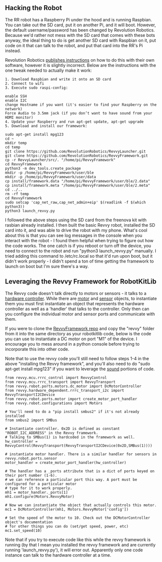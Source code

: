 ## Hacking the Robot
The RR robot has a Raspberry Pi under the hood and is running Raspbian. You can take out the SD card, put it on another Pi, and it will boot. However, the default username/password has been changed by Revolution Robotics. Because we'd rather not mess with the SD card that comes with these bots anyway, the ideal thing to do is get another SD card with Raspbian on it, put code on it that can talk to the robot, and put that card into the RR's Pi instead. 

Revolution Robotics [publishes instructions](https://revolutionrobotics.org/pages/robot-framework-on-raspbian) on how to do this with their own software, however it is slightly incorrect. Below are the instructions with the one tweak needed to actually make it work:

```
1. Download Raspbian and write it onto an SD card
2. Connect to wifi
3. Execute sudo raspi-config:

enable SSH
enable I2C
change Hostname if you want (it's easier to find your Raspberry on the network)
Force Audio to 3.5mm jack (if you don’t want to have sound from your HDMI monitor)
4. Update your Raspberry and run apt-get update, apt-get upgrade
5. Download and install our framework:

sudo apt-get install mpg123
cd ~
mkdir temp
cd temp
git clone https://github.com/RevolutionRobotics/RevvyLauncher.git
git clone https://github.com/RevolutionRobotics/RevvyFramework.git
cp -r RevvyLauncher/src/. "/home/pi/RevvyFramework"
cd RevvyFramework
python3 -m dev_tools.create_package
mkdir -p /home/pi/RevvyFramework/user/ble
mkdir -p /home/pi/RevvyFramework/user/data
cp install/framework.data "/home/pi/RevvyFramework/user/ble/2.data"
cp install/framework.meta "/home/pi/RevvyFramework/user/ble/2.meta"
cd ../..
rm -rf temp
cd RevvyFramework
sudo setcap 'cap_net_raw,cap_net_admin+eip' $(readlink -f $(which python3))
python3 launch_revvy.py
```

I followed the above steps using the SD card from the freenova kit with rasbian already installed. I then built the basic Revvy robot, installed the SD card into it, and was able to drive the robot with my phone. What's cool about this is that you can see log messages in the console when you interact with the robot - I found them helpful when trying to figure out how the code works. The one catch is if you reboot or turn off the device, you need to connect to the robot and run "python3 launch_revvy.py" manually. I tried adding this command to /etc/rc.local so that it'd run upon boot, but it didn't work properly - I didn't spend a ton of time getting the framework to launch on boot but I'm sure there's a way.

## Leveraging the Revvy Framework for RobotKitLib
The Revvy code doesn't talk directly to motors or sensors - it talks to a [hardware controller](https://github.com/RevolutionRobotics/RevvyFramework/tree/master/revvy/mcu). While there are [motor](https://github.com/RevolutionRobotics/RevvyFramework/blob/master/revvy/robot/ports/motors/dc_motor.py) and [sensor](https://github.com/RevolutionRobotics/RevvyFramework/blob/master/revvy/robot/ports/sensors/ev3.py) objects, to instantiate them you must first instantiate an object that represents the hardware controller as well as a 'handler' that talks to the controller. Only then can you configure the individual motor and sensor ports and communicate with them.

If you were to clone the [RevvyFramework repo](https://github.com/RevolutionRobotics/RevvyFramework) and copy the "revvy" folder from it into the same directory as your robotkitlib code, below is the code you can use to instantiate a DC motor on port "M1" of the device. I encourage you to mess around in a python console before trying to incorporate this into other code.

Note that to use the revvy code you'll still need to follow steps 1-4 in the above "installing the Revvy framework", and you'll also need to do "sudo apt-get install mpg123" if you want to leverage the [sound](https://github.com/RevolutionRobotics/RevvyFramework/blob/6a59a996cb2694385f3ff5e8524bc5f721eeeb48/revvy/hardware_dependent/sound.py#L10) portions of code. 

```
from revvy.mcu.rrrc_control import RevvyControl
from revvy.mcu.rrrc_transport import RevvyTransport
from revvy.robot.ports.motors.dc_motor import DcMotorController
from revvy.hardware_dependent.rrrc_transport_i2c import RevvyTransportI2CDevice
from revvy.robot.ports.motor import create_motor_port_handler
from revvy.robot.configurations import Motors

# You'll need to do a "pip install smbus2" if it's not already installed
from smbus2 import SMBus

# Instantiate controller. 0x2D is defined as constant "ROBOT_I2C_ADDRESS" in the Revvy framework.
# Talking to SMBus(1) is hardcoded in the framework as well.
hw_controller = RevvyControl(RevvyTransport(RevvyTransportI2CDevice(0x2D,SMBus(1))))

# instantiate motor handler. There is a similar handler for sensors in revvy.robot.ports.sensor
motor_handler = create_motor_port_handler(hw_controller)

# The handler has a _ports attribute that is a dict of ports keyed on their port number (1-6).
# we can reference a particular port this way. A port must be configured for a particular motor
# type for it to work properly.
mh1 = motor_handler._ports[1]
mh1.configure(Motors.RevvyMotor)

# Now we can instantiate the object that actually controls this motor.
mc1 = DcMotorController(mh1, Motors.RevvyMotor['config'])

# Set the speed of the motor to 10. Check out the DCMotorController object's documentation
# for other things you can do (set/get speed, power, etc)
mc1.set_speed(10)
```

Note that if you try to execute code like this while the revvy framework is running (by that I mean you installed the revvy framework and are currently running 'launch_revvy.py'), it will error out. Apparently only one code instance can talk to the hardware controller at a time.
